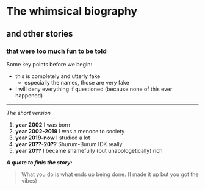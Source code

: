 # The whimsical biography
## and other stories
### that were too much fun to be told

Some key points before we begin: 
- this is completely and utterly fake
  - especially the names, those are very fake
- I will deny everything if questioned (because none of this ever happened)

---
_The short version_

1. __year 2002__  I was born
2. __year 2002-2019__ I was a menoce to society
3. __year 2019-now__ I studied  a lot
4. __year 20??-20??__ Shurum-Burum IDK really
5. __year 20??__ I became shamefully (but unapologetically) rich

***A quote to finis the story:*** 
> What you do
> is what ends up being done.
(I made it up but you got the vibes) 

